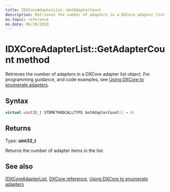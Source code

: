 ```yaml
---
title: IDXCoreAdapterList::GetAdapterCount
description: Retrieves the number of adapters in a DXCore adapter list object.
ms.topic: reference
ms.date: 06/20/2019
---
```


# IDXCoreAdapterList::GetAdapterCount method

Retrieves the number of adapters in a DXCore adapter list object. For programming guidance, and code examples, see [Using DXCore to enumerate adapters](../dxcore-enum-adapters.md).

## Syntax

```cpp
virtual uint32_t STDMETHODCALLTYPE GetAdapterCount() = 0;
```

## Returns

Type: **uint32_t**

Returns the number of adapter items in the list.

## See also

[IDXCoreAdapterList](./nn-dxcore_interface-idxcoreadapterlist.md), [DXCore reference](../dxcore-reference.md), [Using DXCore to enumerate adapters](../dxcore-enum-adapters.md)
